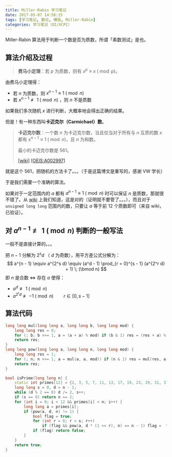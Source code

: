 ```yaml
---
title: Miller-Rabin 学习笔记
date: 2017-05-07 14:58:15
tags: [学习笔记, 数论, 模版, Miller-Rabin]
categories: 学习笔记（OI/XCPC）
---
```


Miller-Rabin 算法用于判断一个数是否为质数，所谓「素数测试」是也。

## 算法介绍及过程

> **费马小定理**：若 $p$ 为质数，则有 $x^p \equiv x \; (\bmod p)$。

由费马小定理得：

* 若 $n$ 为质数，则 $x^{n - 1} \equiv 1 \; (\bmod n)$ 
* 若 $x^{n - 1} \not \equiv 1 \; (\bmod n)$ ，则 $n$ 不是质数

如果我们多次随机 $x$ 进行判断，大概率地会得出正确的结果。

<!-- more -->

但是！有一种东西叫**卡迈克尔（Carmichael）数**。

> **卡迈克尔数**：一个数 $n$ 为卡迈克尔数，当且仅当对于所有与 $n$ 互质的数 $x$ 都有 $x^{n - 1} \equiv 1 \; (\bmod n)$，且 $n$ 为和数。
>
> 最小的卡迈克尔数是 $561$。
>
> [[wiki]](https://zh.wikipedia.org/wiki/卡邁克爾數) [[OEIS:A002997]](https://oeis.org/A002997)

就是这个 $561$，把随机的方法卡了。。。（于是这篇博文是重写的，感谢 VW 学长）

于是我们需要一个准确的算法。

如果对于一定范围内的 $a$ 都有 $a^{n - 1} \equiv 1 \; (\bmod n)$ 时可以保证 $n$ 是质数，那就很不错了。从 [wiki](https://en.wikipedia.org/wiki/Miller–Rabin_primality_test) 上我们知道，这是对的（证明就不要管了。。。），而且对于 `unsigned long long` 范围内的数，只要让 $a$ 等于前 $12$ 个质数即可（来自 wiki，已验证）。

## 对 $a^{n - 1} \not\equiv 1 \; (\bmod n)$ 判断的一般写法

一般不是直接计算的。。。

把 $n - 1$ 分解为 $2^s d$ （ $d$ 为奇数），用平方差公式分解为：
$$
a^{n - 1} \equiv a^{2^s d} \equiv (a^d - 1) \prod_{r = 0}^{s - 1} (a^{2^r d} + 1) \; (\bmod n)
$$
即 $n$ 是合数 $\Leftrightarrow$ 存在 $a$ 使得：

* $a^d \not\equiv 1\; (\bmod n)$
* $a^{2^r d} \not\equiv -1\; (\bmod n) \qquad r \in [0, s - 1]$

## 算法代码

```c++
long long mul(long long a, long long b, long long mod) {
    long long res = 0;
    for (; b; b >>= 1, a = (a + a) % mod) if (b & 1) res = (res + a) % mod;
    return res;
}
long long pow(long long a, long long n, long long mod) {
    long long res = 1;
    for (; n; n >>= 1, a = mul(a, a, mod)) if (n & 1) res = mul(res, a, mod);
    return res;
}

bool isPrime(long long n) {
    static int primes[12] = {2, 3, 5, 7, 11, 13, 17, 19, 23, 29, 31, 37};
    long long s = 0, d = n - 1;
    while (d % 2 == 0) d /= 2, s++;
    if (s == 0) return n == 2;
    for (int i = 0; i < 12 && primes[i] < n; i++) {
        long long a = primes[i];
        if (pow(a, d, n) != 1) {
            bool flag = true;
            for (int r = 0; r < s; r++) 
                if (flag && pow(a, d * (1 << r), n) == n - 1) flag =  false;
            if (flag) return false;
        }
    }
    return true;
}
```